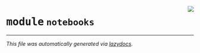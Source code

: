 <!-- markdownlint-disable -->

<a href="../notebooks/__init__.py"><img align="right" style="float:right;" src="https://img.shields.io/badge/-source-cccccc?style=flat-square"></a>

# <kbd>module</kbd> `notebooks`








---

_This file was automatically generated via [lazydocs](https://github.com/ml-tooling/lazydocs)._
